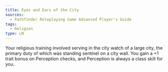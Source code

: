 ```yaml
---
title: Eyes and Ears of the City
sources:
  - Pathfinder Roleplaying Game Advanced Player's Guide
tags:
  - Religion
type: LN
---
```


Your religious training involved serving in the city watch of a large city, the primary duty of which was standing sentinel on a city wall. You gain a +1 trait bonus on Perception checks, and Perception is always a class skill for you.

